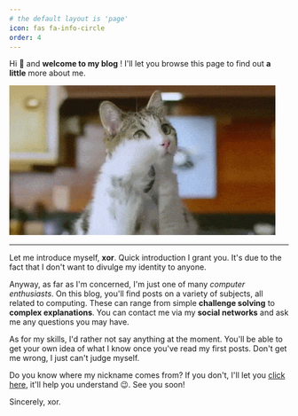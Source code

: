 ```yaml
---
# the default layout is 'page'
icon: fas fa-info-circle
order: 4
---
```


Hi 👋 and **welcome to my blog** ! I'll let you browse this page to find out **a little** more about me.

![image](/assets/img/IMG_2638.gif)

---

Let me introduce myself, **xor**. Quick introduction I grant you. It's due to the fact that I don't want to divulge my identity to anyone.

Anyway, as far as I'm concerned, I'm just one of many *computer enthusiasts*. On this blog, you'll find posts on a variety of subjects, all related to computing. These can range from simple **challenge solving** to **complex explanations**. You can contact me via my __social networks__ and ask me any questions you may have.

As for my skills, I'd rather not say anything at the moment. You'll be able to get your own idea of what I know once you've read my first posts. Don't get me wrong, I just can't judge myself.

Do you know where my nickname comes from? If you don't, I'll let you [click here](https://en.m.wikipedia.org/wiki/Exclusive_or), it'll help you understand 😉. See you soon! 

Sincerely, xor. 
